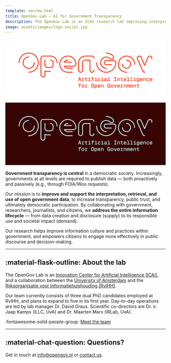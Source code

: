 ```yaml
---
template: narrow.html
title: OpenGov Lab – AI for Government Transparency
description: The OpenGov Lab is an ICAI research lab improving interpretation, retrieval, and use of open government data. A collaboration between UvA and RvIHH.
image: assets/images/logo-social.jpg
---
```


<style>
  .md-typeset h1,
  .md-content__button {
    display: none;
  }
</style>

![OpenGov Logo](assets/images/logo.svg#only-light "OpenGov")
![OpenGov Logo](assets/images/logo-dark.svg#only-dark "OpenGov")

**Government transparency is central** in a democratic society. Increasingly, governments at all levels are required to publish data — both proactively and passively (e.g., through FOIA/Woo requests).  

Our mission is to **improve and support the interpretation, retrieval, and use of open government data**, to increase transparency, public trust, and ultimately democratic participation. 
By collaborating with government, researchers, journalists, and citizens, we **address the entire information lifecycle** — from data creation and disclosure (supply) to its responsible use and societal impact (demand).

Our research helps improve information culture and practices within government, and empowers citizens to engage more effectively in public discourse and decision-making.

---

## :material-flask-outline: About the lab

The OpenGov Lab is an [Innovation Center for Artificial Intelligence (ICAI)](https://icai.ai), and a collaboration between the [University of Amsterdam](https://uva.nl/en) and the [Rijksorganisatie voor Informatiehuishouding (RvIHH)](https://www.rvihh.nl/).

Our team currently consists of three dual PhD candidates employed at RvIHH, and plans to expand to five in its first year. 
Day-to-day operations are led by lab manager Dr. David Graus. Scientific co-directors are Dr. ir. Jaap Kamps (ILLC, UvA) and Dr. Maarten Marx (IRLab, UvA).  

:fontawesome-solid-people-group: [Meet the team](team.md)

---

## :material-chat-question: Questions?

Get in touch at [info@opengov.nl](mailto:info@opengov.nl) or [contact us](contact.md).
